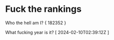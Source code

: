 # Fuck the rankings

Who the hell am I?
{ 182352 }

What fucking year is it?
[ 2024-02-10T02:39:12Z ]
